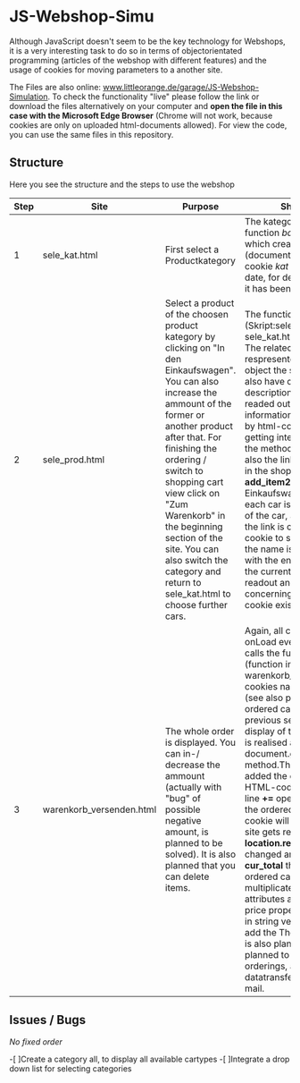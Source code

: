 # JS-Webshop-Simu




Although JavaScript doesn't seem to be the key technology for Webshops, it is a very interesting task to do so in terms of objectorientated programming (articles of the webshop with different features) and the usage of cookies for moving parameters to a another site.

The Files are also online: <a href="http://www.littleorange.de/garage/JS-Webshop-Simulation" target="_blank">www.littleorange.de/garage/JS-Webshop-Simulation</a>.
To check the functionality "live" please follow the link or download the files alternatively on your computer and **open the file in this case with the Microsoft Edge Browser** (Chrome will not work, because cookies are only on uploaded html-documents allowed). For view the code, you can use the same files in this repository.

## Structure

Here you see the structure and the steps to use the webshop

| Step | Site |     Purpose      |          Short Code Description           |
|------|------|------------------|-------------------------------------------|
|   1  | sele_kat.html | First select a Productkategory | The kategory is submitted by the function _bake_ (script on sele_kat.html) which creates the cookie "kat" (document.cookie). Before this, the cookie _kat_ is generated with past expire date, for deleting the "old" kat cookie, if it has been setted before. | 
|   2  |sele_prod.html| Select a product of the choosen product kategory by clicking on "In den Einkaufswagen". You can also increase the ammount of the former or another product after that. For finishing the ordering / switch to shopping cart view click on "Zum Warenkorb" in the beginning section of the site. You can also switch the category and return to sele_kat.html to choose further cars. | The function _t_cookie_readout_ (Skript:sele_prod.html) reads out the in sele_kat.html settet Cookie, named (Kat). The related products are attributes, respresented by the array fzg_list of the object the selected kat. The cars itself also have difference attributes, like description, price or picture, which are readed out. The implementation of the information of the html-site is carried out by html-code, which is dynamically is getting integrated by the DOM-Model via the method _inner HTML_. Through this, also the link is generated to add the car in the shopping-cart (Function **add_item2** in articel_content.js,"In den Einkaufswagen"). The ordered amount of each car is also an attribute of the object of the car, an gets increased by one, if the link is clicked. Simultaneously a cookie to save the amount is generated, the name is the object-name of the car with the ending "\_anzahl". Before this, the current amount is determined by a readout and check of all cookies concerning the described name. If no cookie exists the amount is setted as 1. |
|   3  | warenkorb_versenden.html | The whole order is displayed. You can in-/ decrease the ammount (actually with "bug" of possible negative amount, is planned to be solved). It is also planned that you can delete items. |Again, all cookies are red out using the onLoad event in the body tag, which calls the function **warenkorb_load()** (function in warenkorb_versenden.html).If the cookies name has the ending "\_anzahl" (see also previous point 2) it is a saved, ordered car-type. Also orders of previous sessions are displayed. The display of the table with the ordered data is realised again with the document.getElementById(..)**.innerHTML** method.The stringvariable therefor gets added the order data - embedded in HTML-code - of each car-type line by line **+=** operator. By in- or decreasing the ordered amount, the concerning cookie will be updated set. After this, the site gets reloaded with the **location.reload()** -Method to display the changed amount. Using the variable **cur_total** the total_ammount of each ordered car-type is derived (amount multiplicated with price, while this both attributes are numbers). To Format the price properly, the number is converted in string version, where you can easily add the Thousand-Point. This Formating is also planned for the total sum. It is also planned to display a total_sum of all orderings, a delete function, and a datatransfer possibility, probably via mail.| 

## Issues / Bugs

_No fixed order_

-[ ]Create a category all, to display all available cartypes -[ ]Integrate a drop down list for selecting categories





